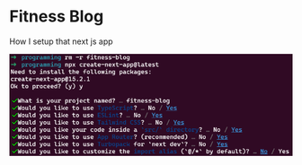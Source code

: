 # Fitness Blog
How I setup that next js app

![Picture of terminal for setting up next JS](documentation/image.png)